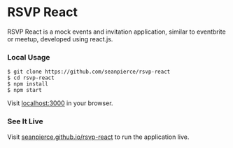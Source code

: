# RSVP React

RSVP React is a mock events and invitation application, similar to eventbrite or meetup, developed using react.js.

### Local Usage
```
$ git clone https://github.com/seanpierce/rsvp-react
$ cd rsvp-react
$ npm install
$ npm start
```
Visit <a href="http://localhost:3000/">localhost:3000</a> in your browser.

### See It Live
Visit <a href="https://seanpierce.github.io/rsvp-react/">seanpierce.github.io/rsvp-react</a> to run the application live.
